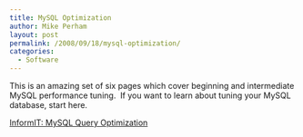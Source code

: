 ```yaml
---
title: MySQL Optimization
author: Mike Perham
layout: post
permalink: /2008/09/18/mysql-optimization/
categories:
  - Software
---
```

This is an amazing set of six pages which cover beginning and intermediate MySQL performance tuning.  If you want to learn about tuning your MySQL database, start here.

[InformIT: MySQL Query Optimization  
][1]

 [1]: http://www.informit.com/articles/article.aspx?p=377652&seqNum=1